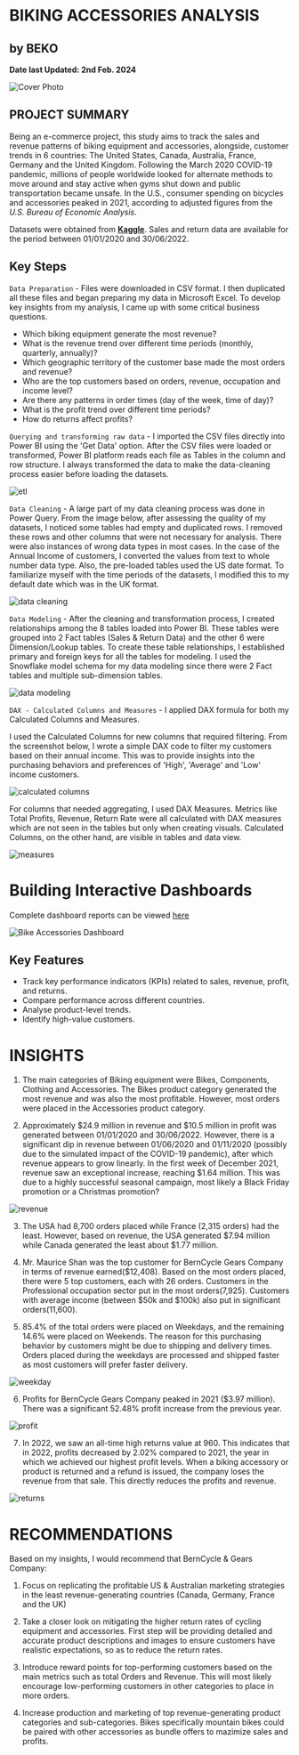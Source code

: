 # BIKING ACCESSORIES ANALYSIS
## by BEKO
**Date last Updated: 2nd Feb. 2024**

<img alt="Cover Photo" src="Images/Cover_photo.png">

## PROJECT SUMMARY
Being an e-commerce project, this study aims to track the sales and revenue patterns of biking equipment and accessories, alongside, customer trends in 6 countries: The United States, Canada, Australia, France, Germany and the United Kingdom. Following the March 2020 COVID-19 pandemic, millions of people worldwide looked for alternate methods to move around and stay active when gyms shut down and public transportation became unsafe. In the U.S., consumer spending on bicycles and accessories peaked in 2021, according to adjusted figures from the *U.S. Bureau of Economic Analysis*. 

Datasets were obtained from **[Kaggle](https://www.kaggle.com/datasets/algorismus/adventure-works-in-excel-tables/data)**. Sales and return data are available for the period between 01/01/2020 and 30/06/2022. 

## Key Steps
`Data Preparation` - Files were downloaded in CSV format. I then duplicated all these files and began preparing my data in Microsoft Excel. To develop key insights from my analysis, I came up with some critical business questions. 
- Which biking equipment generate the most revenue?
- What is the revenue trend over different time periods (monthly, quarterly, annually)?
- Which geographic territory of the customer base made the most orders and revenue?
- Who are the top customers based on orders, revenue, occupation and income level?
- Are there any patterns in order times (day of the week, time of day)?
- What is the profit trend over different time periods?
- How do returns affect profits?

`Querying and transforming raw data` - I imported the CSV files directly into Power BI using the 'Get Data' option. After the CSV files were loaded or transformed, Power BI platform reads each file as Tables in the column and row structure. I always transformed the data to make the data-cleaning process easier before loading the datasets. 

<img alt="etl" src="Images/ETL.png"> 

`Data Cleaning` - A large part of my data cleaning process was done in Power Query. From the image below, after assessing the quality of my datasets, I noticed some tables had empty and duplicated rows. I removed these rows and other columns that were not necessary for analysis. There were also instances of wrong data types in most cases. In the case of the Annual Income of customers, I converted the values from text to whole number data type. Also, the pre-loaded tables used the US date format. To familiarize myself with the time periods of the datasets, I modified this to my default date which was in the UK format.

<img alt="data cleaning" src="Images/data_cleaning.png">

`Data Modeling` - After the cleaning and transformation process, I created relationships among the 8 tables loaded into Power BI. These tables were grouped into 2 Fact tables (Sales & Return Data) and the other 6 were Dimension/Lookup tables. To create these table relationships, I established primary and foreign keys for all the tables for modeling. I used the Snowflake model schema for my data modeling since there were 2 Fact tables and multiple sub-dimension tables. 

<img alt="data modeling" src="Images/data_modeling.png">

`DAX - Calculated Columns and Measures` - I applied DAX formula for both my Calculated Columns and Measures. 

I used the Calculated Columns for new columns that required filtering. From the screenshot below, I wrote a simple DAX code to filter my customers based on their annual income. This was to provide insights into the purchasing behaviors and preferences of 'High', 'Average' and 'Low' income customers. 

<img alt="calculated columns" src="Images/CC.png">

For columns that needed aggregating, I used DAX Measures. Metrics like Total Profits, Revenue, Return Rate were all calculated with DAX measures which are not seen in the tables but only when creating visuals. Calculated Columns, on the other hand, are visible in tables and data view.

<img alt="measures" src="Images/Measures.png">


# Building Interactive Dashboards

Complete dashboard reports can be viewed [here](https://app.powerbi.com/view?r=eyJrIjoiYTA1NTNiMDUtOTYzMC00OWE2LTlkYWMtZGI0NGUyYTBlNWIxIiwidCI6ImI3MzJiMjU5LWU5ZDgtNDg3Ni04N2ExLWQ3YTVhODU1ODY4MCJ9)

<img alt="Bike Accessories Dashboard" src="Images/PBIDesktop_BikeAccessories.gif">

## Key Features

- Track key performance indicators (KPIs) related to sales, revenue, profit, and returns.
- Compare performance across different countries.
- Analyse product-level trends.
- Identify high-value customers.

# INSIGHTS

1. The main categories of Biking equipment were Bikes, Components, Clothing and Accessories. The Bikes product category generated the most revenue and was also the most profitable. However, most orders were placed in the Accessories product category.

2. Approximately $24.9 million in revenue and $10.5 million in profit was generated between 01/01/2020 and 30/06/2022. However, there is a significant dip in revenue between 01/06/2020 and 01/11/2020 (possibly due to the simulated impact of the COVID-19 pandemic), after which revenue appears to grow linearly. In the first week of December 2021, revenue saw an exceptional increase, reaching $1.64 million. This was due to a highly successful seasonal campaign, most likely a Black Friday promotion or a Christmas promotion? 

<img alt="revenue" src="Images/revenue.png"> 

3. The USA had 8,700 orders placed while France (2,315 orders) had the least. However, based on revenue, the USA generated $7.94 million while Canada generated the least about $1.77 million.

4. Mr. Maurice Shan was the top customer for BernCycle Gears Company in terms of revenue earned($12,408). Based on the most orders placed, there were 5 top customers, each with 26 orders. Customers in the Professional occupation sector put in the most orders(7,925). Customers with average income (between $50k and $100k) also put in significant orders(11,600).

5. 85.4% of the total orders were placed on Weekdays, and the remaining 14.6% were placed on Weekends. The reason for this purchasing behavior by customers might be due to shipping and delivery times. Orders placed during the weekdays are processed and shipped faster as most customers will prefer faster delivery.

<img alt="weekday" src="Images/weekday.png">

6. Profits for BernCycle Gears Company peaked in 2021 ($3.97 million). There was a significant 52.48% profit increase from the previous year.

<img alt="profit" src="Images/profit.png">
   
7. In 2022, we saw an all-time high returns value at 960. This indicates that in 2022, profits decreased by 2.02% compared to 2021, the year in which we achieved our highest profit levels. When a biking accessory or product is returned and a refund is issued, the company loses the revenue from that sale. This directly reduces the profits and revenue.

<img alt="returns" src="Images/returns.png">

# RECOMMENDATIONS

Based on my insights, I would recommend that BernCycle & Gears Company:

1. Focus on replicating the profitable US & Australian marketing strategies in the least revenue-generating countries (Canada, Germany, France and the UK)

2. Take a closer look on mitigating the higher return rates of cycling equipment and accessories. First step will be providing detailed and accurate product descriptions and images to ensure customers have realistic expectations, so as to reduce the return rates.

3. Introduce reward points for top-performing customers based on the main metrics such as total Orders and Revenue. This will most likely encourage low-performing customers in other categories to place in more orders.

4. Increase production and marketing of top revenue-generating product categories and sub-categories. Bikes specifically mountain bikes could be paired with other accessories as bundle offers to mazimize sales and profits.
    

